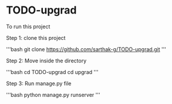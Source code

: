 # TODO-upgrad
To run this project

Step 1: clone this project

'''bash
git clone https://github.com/sarthak-g/TODO-upgrad.git
'''

Step 2: Move inside the directory

'''bash
cd TODO-upgrad
cd upgrad
'''

Step 3: Run manage.py file

'''bash
python manage.py runserver
'''
